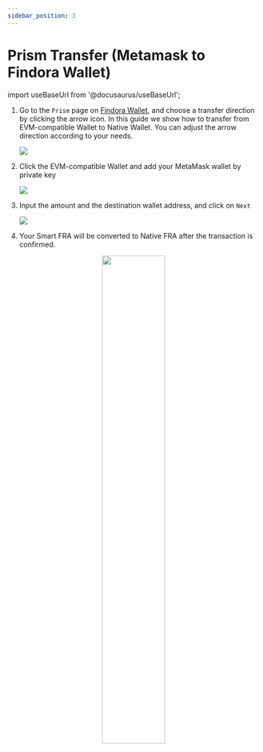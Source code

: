 ```yaml
---
sidebar_position: 3
---
```


# Prism Transfer (Metamask to Findora Wallet)

import useBaseUrl from '@docusaurus/useBaseUrl';

1. Go to the `Prism` page on <a href="https://wallet.findora.org">Findora Wallet</a>, and choose a transfer direction by clicking the arrow icon. In this guide we show how to transfer from EVM-compatible Wallet to Native Wallet. You can adjust the arrow direction according to your needs.

   ![](https://miro.medium.com/max/1400/0*lluDOL4k_37ocXei)

2. Click the EVM-compatible Wallet and add your MetaMask wallet by private key

   ![](https://miro.medium.com/max/1400/0*qPKhiAU4UksuqwWD)

3. Input the amount and the destination wallet address, and click on `Next`

   ![](https://miro.medium.com/max/1400/0*m6S74SYolZkVLMg1)

4. Your Smart FRA will be converted to Native FRA after the transaction is confirmed.

 <p align="center"><img src={useBaseUrl("https://miro.medium.com/max/1400/0*tClDO9ArNPZRrb6m")} width="50%" height="50%"/></p>
